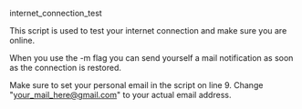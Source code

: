 internet_connection_test

This script is used to test your internet connection and make sure you are online.

When you use the -m flag you can send yourself a mail notification as soon as the connection is restored.

Make sure to set your personal email in the script on line 9. Change "your_mail_here@gmail.com" to your actual email address. 
